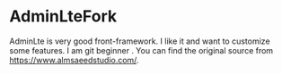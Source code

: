 # AdminLteFork
AdminLte is very good front-framework. 
I like it and want to customize some features. 
I am git beginner . 
You can find the original source from https://www.almsaeedstudio.com/. 
